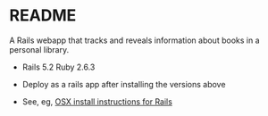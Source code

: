 # README

A Rails webapp that 
 tracks and reveals information about books in a personal library.


* Rails 5.2 Ruby 2.6.3

* Deploy as a rails app after installing the versions above

* See, eg, [OSX install instructions for Rails](https://ryanbigg.com/2014/10/ubuntu-ruby-ruby-install-chruby-and-you)
